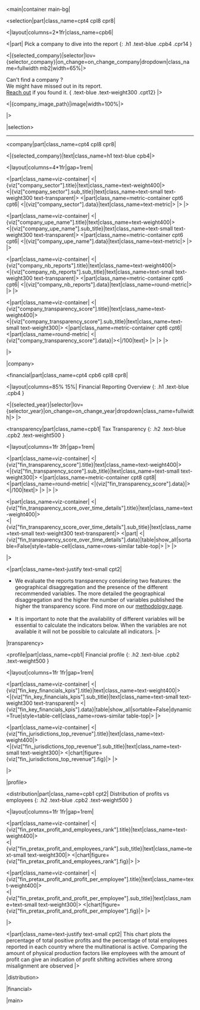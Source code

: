 <main|container main-bg|

<selection|part|class_name=cpt4 cpl8 cpr8|

<|layout|columns=2*1fr|class_name=cpb6|

<|part|
Pick a company to dive into the report
{: .h1 .text-blue .cpb4 .cpr14 }

<|{selected_company}|selector|lov={selector_company}|on_change=on_change_company|dropdown|class_name=fullwidth mb2|width=65%|>

Can't find a company ?<br/>
We might have missed out in its report.<br/>
[Reach out](/Contact) if you found it.
{ .text-blue .text-weight300 .cpt12}
|>

<|{company_image_path}|image|width=100%|>

|>

|selection>

<hr class="header-hr20"/>

<company|part|class_name=cpt4 cpl8 cpr8|

<|{selected_company}|text|class_name=h1 text-blue cpb4|>

<|layout|columns=4*1fr|gap=1rem|

<|part|class_name=viz-container|
<|{viz["company_sector"].title}|text|class_name=text-weight400|>
<br/>
<|{viz["company_sector"].sub_title}|text|class_name=text-small text-weight300 text-transparent|>
<|part|class_name=metric-container cpt6 cpt6|
<|{viz["company_sector"].data}|text|class_name=text-metric|>
|>
|>

<|part|class_name=viz-container|
<|{viz["company_upe_name"].title}|text|class_name=text-weight400|>
<br/>
<|{viz["company_upe_name"].sub_title}|text|class_name=text-small text-weight300 text-transparent|>
<|part|class_name=metric-container cpt6 cpt6|
<|{viz["company_upe_name"].data}|text|class_name=text-metric|>
|>
|>


<|part|class_name=viz-container|
<|{viz["company_nb_reports"].title}|text|class_name=text-weight400|>
<br/>
<|{viz["company_nb_reports"].sub_title}|text|class_name=text-small text-weight300 text-transparent|>
<|part|class_name=metric-container cpt6 cpt6|
<|{viz["company_nb_reports"].data}|text|class_name=round-metric|>
|>
|>

<|part|class_name=viz-container|
<|{viz["company_transparency_score"].title}|text|class_name=text-weight400|>
<br/>
<|{viz["company_transparency_score"].sub_title}|text|class_name=text-small text-weight300|>
<|part|class_name=metric-container cpt6 cpt6|
<|part|class_name=round-metric|
<|{viz["company_transparency_score"].data}|><|/100|text|>
|>
|>
|>

|>

|company>

<financial|part|class_name=cpt4 cpb6 cpl8 cpr8|

<|layout|columns=85% 15%|
Financial Reporting Overview
{: .h1 .text-blue .cpb4 }

<|{selected_year}|selector|lov={selector_year}|on_change=on_change_year|dropdown|class_name=fullwidth|>
|>

<transparency|part|class_name=cpb1|
Tax Transparency
{: .h2 .text-blue .cpb2 .text-weight500 }

<|layout|columns=1fr 3fr|gap=1rem|

<|part|class_name=viz-container|
<|{viz["fin_transparency_score"].title}|text|class_name=text-weight400|>
<br/>
<|{viz["fin_transparency_score"].sub_title}|text|class_name=text-small text-weight300|>
<|part|class_name=metric-container cpt8 cpt8|
<|part|class_name=round-metric|
<|{viz["fin_transparency_score"].data}|><|/100|text|>
|>
|>
|>

<|part|class_name=viz-container|
<|{viz["fin_transparency_score_over_time_details"].title}|text|class_name=text-weight400|>
<br/>
<|{viz["fin_transparency_score_over_time_details"].sub_title}|text|class_name=text-small text-weight300 text-transparent|>
<|part|
<|{viz["fin_transparency_score_over_time_details"].data}|table|show_all|sortable=False|style=table-cell|class_name=rows-similar table-top|>
|> 
|>

|>

<|part|class_name=text-justify text-small cpt2|
* We evaluate the reports transparency considering two features: the geographical disaggregation and the presence of 
the different recommended variables. The more detailed the geographical disaggregation and the higher the number of 
variables published the higher the transparency score. Find more on our [methodology page](/Methodology).
<br/><br/>
* It is important to note that the availability of different variables will be essential to calculate the indicators 
below. When the variables are not available it will not be possible to calculate all indicators.
|>

|transparency>

<profile|part|class_name=cpb1|
Financial profile
{: .h2 .text-blue .cpb2 .text-weight500 }

<|layout|columns=1fr 1fr|gap=1rem|

<|part|class_name=viz-container|
<|{viz["fin_key_financials_kpis"].title}|text|class_name=text-weight400|>
<br/>
<|{viz["fin_key_financials_kpis"].sub_title}|text|class_name=text-small text-weight300 text-transparent|>
<|{viz["fin_key_financials_kpis"].data}|table|show_all|sortable=False|dynamic=True|style=table-cell|class_name=rows-similar table-top|>
|>

<|part|class_name=viz-container|
<|{viz["fin_jurisdictions_top_revenue"].title}|text|class_name=text-weight400|>
<br/>
<|{viz["fin_jurisdictions_top_revenue"].sub_title}|text|class_name=text-small text-weight300|>
<|chart|figure={viz["fin_jurisdictions_top_revenue"].fig}|>
|>

|>

|profile>

<distribution|part|class_name=cpb1 cpt2|
Distribution of profits vs employees
{: .h2 .text-blue .cpb2 .text-weight500 }

<|layout|columns=1fr 1fr|gap=1rem|

<|part|class_name=viz-container|
<|{viz["fin_pretax_profit_and_employees_rank"].title}|text|class_name=text-weight400|>
<br/>
<|{viz["fin_pretax_profit_and_employees_rank"].sub_title}|text|class_name=text-small text-weight300|>
<|chart|figure={viz["fin_pretax_profit_and_employees_rank"].fig}|>
|>

<|part|class_name=viz-container|
<|{viz["fin_pretax_profit_and_profit_per_employee"].title}|text|class_name=text-weight400|>
<br/>
<|{viz["fin_pretax_profit_and_profit_per_employee"].sub_title}|text|class_name=text-small text-weight300|>
<|chart|figure={viz["fin_pretax_profit_and_profit_per_employee"].fig}|>
|>

|>

<|part|class_name=text-justify text-small cpt2|
This chart plots the percentage of total positive profits and the percentage of total employees reported in each 
country where the multinational is active. Comparing the amount of physical production factors like employees with 
the amount of profit can give an indication of profit shifting activities where strong misalignment are observed
|>

|distribution>

|financial>

|main>
